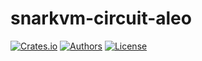 # snarkvm-circuit-aleo

[![Crates.io](https://img.shields.io/crates/v/snarkvm-circuit-aleo.svg?color=neon)](https://crates.io/crates/snarkvm-circuit-aleo)
[![Authors](https://img.shields.io/badge/authors-Aleo-orange.svg)](https://aleo.org)
[![License](https://img.shields.io/badge/License-GPLv3-blue.svg)](./LICENSE.md)
